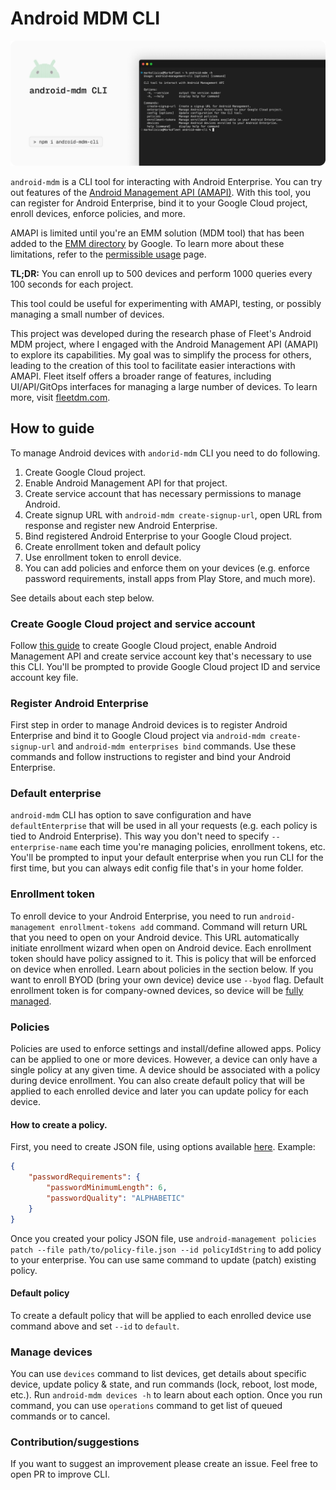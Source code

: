 # Android MDM CLI

![Cover image for anroid-mdm CLI](./cover-img.png)

`android-mdm` is a CLI tool for interacting with Android Enterprise. You can try out features of the [Android Management API (AMAPI)](https://developers.google.com/android/management). With this tool, you can register for Android Enterprise, bind it to your Google Cloud project, enroll devices, enforce policies, and more.

AMAPI is limited until you're an EMM solution (MDM tool) that has been added to the [EMM directory](https://androidenterprisepartners.withgoogle.com/emm/) by Google. To learn more about these limitations, refer to the [permissible usage](https://developers.google.com/android/management/permissible-usage) page.

**TL;DR:** You can enroll up to 500 devices and perform 1000 queries every 100 seconds for each project.

This tool could be useful for experimenting with AMAPI, testing, or possibly managing a small number of devices.

This project was developed during the research phase of Fleet's Android MDM project, where I engaged with the Android Management API (AMAPI) to explore its capabilities. My goal was to simplify the process for others, leading to the creation of this tool to facilitate easier interactions with AMAPI. Fleet itself offers a broader range of features, including UI/API/GitOps interfaces for managing a large number of devices. To learn more, visit [fleetdm.com](https://fleetdm.com).

## How to guide

To manage Android devices with `andorid-mdm` CLI you need to do following.

1. Create Google Cloud project.
2. Enable Android Management API for that project.
3. Create service account that has necessary permissions to manage Android.
4. Create signup URL with `android-mdm create-signup-url`, open URL from response and register new Android Enterprise.
5. Bind registered Android Enterprise to your Google Cloud project.
6. Create enrollment token and default policy
7. Use enrollment token to enroll device.
8. You can add policies and enforce them on your devices (e.g. enforce password requirements, install apps from Play Store, and much more).

See details about each step below.

### Create Google Cloud project and service account 

Follow [this guide](https://developers.google.com/android/management/service-account) to create Google Cloud project, enable Android Management API and create service account key that's necessary to use this CLI. You'll be prompted to provide Google Cloud project ID and service account key file.

### Register Android Enterprise

First step in order to manage Android devices is to register Android Enterprise and bind it to Google Cloud project via `android-mdm create-signup-url` and `android-mdm enterprises bind` commands.
Use these commands and follow instructions to register and bind your Android Enterprise.

### Default enterprise

`android-mdm` CLI has option to save configuration and have `defaultEnterprise` that will be used in all your requests (e.g. each policy is tied to Android Enterprise). This way you don't need to specify `--enterprise-name` each time you're managing policies, enrollment tokens, etc. You'll be prompted to input your default enterprise when you run CLI for the first time, but you can always edit config file that's in your home folder.

### Enrollment token

To enroll device to your Android Enterprise, you need to run `android-management enrollment-tokens add` command. Command will return URL that you need to open on your Android device. This URL automatically initiate enrollment wizard when open on Android device. Each enrollment token should have policy assigned to it. This is policy that will be enforced on device when enrolled. Learn about policies in the section below. If you want to enroll BYOD (bring your own device) device use `--byod` flag. Default enrollment token is for company-owned devices, so device will be [fully managed](https://developers.google.com/android/management/provision-device#company-owned_devices_for_work_use_only).

### Policies

Policies are used to enforce settings and install/define allowed apps. Policy can be applied to one or more devices. However, a device can only have a single policy at any given time. A device should be associated with a policy during device enrollment. You can also create default policy that will be applied to each enrolled device and later you can update policy for each device.

#### How to create a policy.

First, you need to create JSON file, using options available [here](https://developers.google.com/android/management/reference/rest/v1/enterprises.policies#resource:-policy).
Example:
```json
{
    "passwordRequirements": {
        "passwordMinimumLength": 6,
        "passwordQuality": "ALPHABETIC"
    }
}
```

Once you created your policy JSON file, use `android-management policies patch --file path/to/policy-file.json --id policyIdString` to add policy to your enterprise. You can use same command to update (patch) existing policy.

#### Default policy

To create a default policy that will be applied to each enrolled device use command above and set `--id` to `default`.

### Manage devices

You can use `devices` command to list devices, get details about specific device, update policy & state, and run commands (lock, reboot, lost mode, etc.). Run `android-mdm devices -h` to learn about each option. Once you run command, you can use `operations` command to get list of queued commands or to cancel.

### Contribution/suggestions

If you want to suggest an improvement please create an issue. Feel free to open PR to improve CLI.